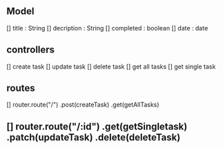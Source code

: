 ## Model
[] title : String
[] decription : String
[] completed : boolean
[] date : date


## controllers
[] create task
[] update task
[] delete task
[] get all tasks
[] get single task

## routes
[] router.route("/")
 .post(createTask)
 .get(getAllTasks)

[] router.route("/:id")
 .get(getSingletask)
 .patch(updateTask)
 .delete(deleteTask)
--------------------------------------------------------------